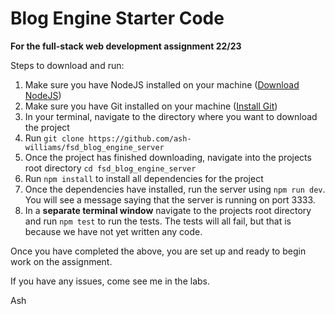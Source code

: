 # Blog Engine Starter Code

**For the full-stack web development assignment 22/23**

Steps to download and run:
1. Make sure you have NodeJS installed on your machine ([Download NodeJS](https://nodejs.org/en/download/))
2. Make sure you have Git installed on your machine ([Install Git](https://git-scm.com/book/en/v2/Getting-Started-Installing-Git))
2. In your terminal, navigate to the directory where you want to download the project
3. Run `git clone https://github.com/ash-williams/fsd_blog_engine_server`
4. Once the project has finished downloading, navigate into the projects root directory `cd fsd_blog_engine_server`
5. Run `npm install` to install all dependencies for the project
6. Once the dependencies have installed, run the server using `npm run dev`. You will see a message saying that the server is running on port 3333.
7. In a **separate terminal window** navigate to the projects root directory and run `npm test` to run the tests. The tests will all fail, but that is because we have not yet written any code.

Once you have completed the above, you are set up and ready to begin work on the assignment.

If you have any issues, come see me in the labs.

Ash